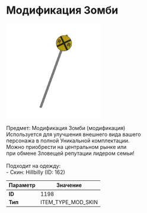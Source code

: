 # Модификация Зомби

![Item Image](../img/1198.webp?raw=true)

Предмет: Модификация Зомби (модификация)<br>Используется для улучшения внешнего вида вашего<br>персонажа в полной Уникальной комплектации.<br>Можно приобрести на центральном рынке или<br>при обмене Зловещей репутации лидером семьи!<br><br>Подходит на одежду: <br> - Скин: Hillbilly (ID: 162)<br>


| Параметр | Значение |
|----------|----------|
| **ID** | 1198 |
| **Тип** | ITEM_TYPE_MOD_SKIN |

